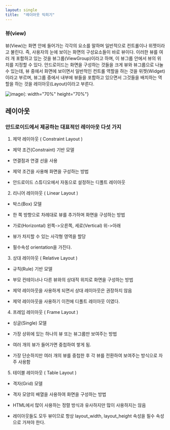 ```yaml
---
layout: single
title:  "레이아웃 익히기"
---
```


### 뷰(view)

뷰(View)는 화면 안에 들어가는 각각의 요소를 말하며 일반적으로 컨트롤이나 위젯이라고 불린다. 즉, 사용자의 눈에 보이는 화면의 구성요소들이 바로 뷰이다.
이러한 뷰를 여러 개 포함하고 있는 것을 뷰그룹(ViewGroup)이라고 하며, 이 뷰그룹 안에서 뷰의 위치를 지정할 수 있다.
안드로이드는 화면을 구성하는 것들을 크게 뷰와 뷰그룹으로 나눌 수 있는데, 뷰 중에서 화면에 보이면서 일반적인 컨트롤 역할을 하는 것을 위젯(Widget)이라고 부르며,
뷰그룹 중에서 내부에 뷰들을 포함하고 있으면서 그것들을 배치하는 역할을 하는 것을 레이아웃(Layout)이라고 부른다.

![image](https://user-images.githubusercontent.com/73388615/137660304-9fa27a06-661f-4220-83b3-a2e32ffa9c7b.png){: width="70%" height="70%"}


## 레이아웃

### 안드로이드에서 제공하는 대표적인 레이아웃 다섯 가지

1) 제약 레이아웃 ( Constraint Layout )

- 제약 조건(Constraint) 기반 모델

- 연결점과 연결 선을 사용

- 제약 조건을 사용해 화면을 구성하는 방법

- 안드로이드 스튜디오에서 자동으로 설정하는 디폴트 레이아웃

 

2) 리니어 레이아웃 ( Linear Layout )

- 박스(Box) 모델

- 한 쪽 방향으로 차례대로 뷰를 추가하며 화면을 구성하는 방법

- 가로(Horizontal) 왼쪽->오른쪽, 세로(Vertical) 위->아래 

- 뷰가 차지할 수 있는 사각형 영역을 할당

- 필수속성 orientation을 가진다.


3) 상대 레이아웃 ( Relative Layout )

- 규칙(Rule) 기반 모델

- 부모 컨테이너나 다른 뷰와의 상대적 위치로 화면을 구성하는 방법

- 제약 레이아웃을 사용하게 되면서 상대 레이아웃은 권장하지 않음

- 제약 레이아웃을 사용하기 이전에 디폴트 레이아웃 이였다.


4) 프레임 레이아웃 ( Frame Layout )

- 싱글(Single) 모델

- 가장 상위에 있는 하나의 뷰 또는 뷰그룹만 보여주는 방법

- 여러 개의 뷰가 들어가면 중첩하여 쌓게 됨.

- 가장 단순하지만 여러 개의 뷰를 중첩한 후 각 뷰를 전환하여 보여주는 방식으로 자주 사용함


5) 테이블 레이아웃 ( Table Layout )

- 격자(Grid) 모델

- 격자 모양의 배열을 사용하여 화면을 구성하는 방법

- HTML에서 많이 사용하는 정렬 방식과 유사하지만 많이 사용하지는 않음
 

* 레이아웃들도 모두 뷰이므로 항상 layout_width, layout_height 속성을 필수 속성으로 가져야 한다.
